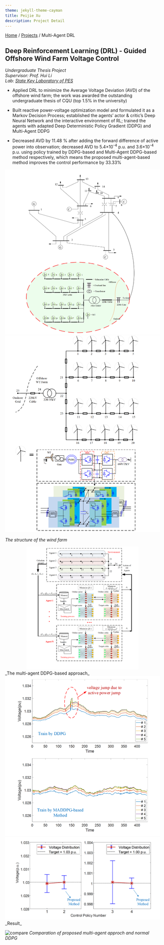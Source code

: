 ```yaml
---
theme: jekyll-theme-cayman
title: Peijie Xu
description: Project Detail
---
```

[Home](../index.md) / [Projects](Projects_index.html) / Multi-Agent DRL
  
## Deep Reinforcement Learning (DRL) - Guided Offshore Wind Farm Voltage Control
_Undergraduate Thesis Project_   
_Supervisor: Prof. Hui Li_  
_Lab: [State Key Laboratory of PES](http://sklpe.cqu.edu.cn/)_
* Applied DRL to minimize the Average Voltage Deviation (AVD) of the offshore wind farm; the work was awarded the outstanding undergraduate thesis of CQU (top 1.5% in the university)

*	Built reactive power-voltage optimization model and formulated it as a Markov Decision Process; established the agents’ actor & critic’s Deep Neural Network and the interactive environment of RL; trained the agents with adapted Deep Deterministic Policy Gradient (DDPG) and Multi-Agent DDPG
   
*	Decreased AVD by 11.48 % after adding the forward difference of active power into observation; decreased AVD to 5.4×10<sup>-4</sup> p.u. and 3.6×10<sup>-4</sup> p.u. using policy trained by DDPG-based and Multi-Agent DDPG-based method respectively, which means the proposed multi-agent-based method improves the control performance by 33.33%  
  
<center class="half">
    <img src="pic/1_2.png" /><img src="pic/1_3.png"/> 
</center>

_The structure of the wind farm_
  
<center class="half">
    <img src="pic/1_1.png" height="400"/>
</center>
_The multi-agent DDPG-based approach_
  
<center class="half">
    <img src="pic/1_4.png" /><img src="pic/1_5.png" />
</center>
_Result_
  
![compare](/pic/1_6.png)
_Comparation of proposed multi-agent approch and normal DDPG_